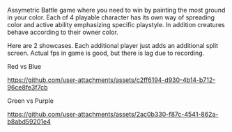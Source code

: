 Assymetric Battle game where you need to win by painting the most ground in your color. Each of 4 playable character has its own way of spreading color and active ability emphasizing specific playstyle. In addition creatures behave according to their owner color.

Here are 2 showcases. Each additional player just adds an additional split screen. Actual fps in game is good, but there is lag due to recording.

Red vs Blue

https://github.com/user-attachments/assets/c2ff6194-d930-4b14-b712-96ce8fe3f7cb

Green vs Purple

https://github.com/user-attachments/assets/2ac0b330-f87c-4541-862a-b8abd59201e4

